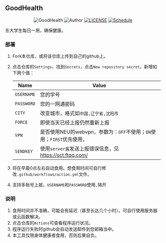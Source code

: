 ## GoodHealth

<p align="center">
<img src="https://img.shields.io/badge/GoodHealth-green.svg" title="GoodHealth">
<img src="https://img.shields.io/badge/Author-Anonymous-red.svg" title="Author">
<a href="./LICENSE"><img src="https://img.shields.io/badge/License-MIT-yellow.svg" title="LICENSE"></a>
<a href="https://github.com/ErenFu/GoodHealth/actions/workflows/action.yml"><img src="https://github.com/jungheil/GoodHealth/actions/workflows/action.yml/badge.svg?event=schedule" title="Schedule"></a>
</p>

东大学生每日一用，确保健康。

### 部署

1. Fork本仓库，或将该仓库上传到自己的github上。

2. 点击仓库的`Settings`，找到`Secrets`，点击`New repository secret`，新增如下两个值：

   | Name       | Value                                                        |
   | ---------- | ------------------------------------------------------------ |
   | `USERNAME` | 您的学号                                                     |
   | `PASSWORD` | 您的一网通密码                                               |
   | `CITY`     | 改变城市，格式如`中国,辽宁省,沈阳市`                         |
   | `FORCE`    | 即使当天已经上报仍然重新上报                                 |
   | `VPN`      | 是否使用NEU的webvpn，参数为：`OFF`不使用；`ON`使用；`FIRST`优先使用， |
   | `SENDKEY`  | 使用`server酱`发送上报错误信息，见 https://sct.ftqq.com/     |

3. 将在早晨0点左右自动食用。想食用时间可自行修改`.github/workflows/action.yml`文件。

3. 支持多账号上报，`USERNAME`和`PASSWORD`使用`,`隔开

### 说明

1. 食用时间并不准确，可能会有延迟（甚至长达几个小时）。可自行使用服务器或云函数解决。
1. 点击仓库的`Actions`可查看程序运行状况。
1. 程序运行失败时github会自动发送邮件到您邮箱当中。
2. 本工具仅限身体健康者食用，否则后果自负。

